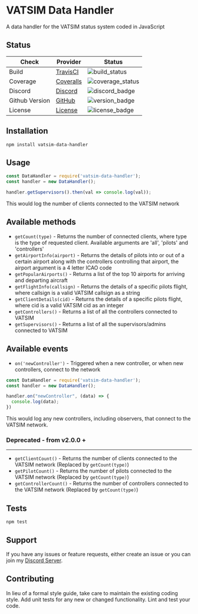 [build_status]: https://travis-ci.org/hcphoon01/VATSIM-Data-Handler.svg?branch=master
[coverage_status]: https://coveralls.io/repos/github/hcphoon01/VATSIM-Data-Handler/badge.svg?branch=master
[discord_badge]: https://img.shields.io/discord/580346191854960641
[version_badge]: https://img.shields.io/github/v/tag/hcphoon01/vatsim-data-handler
[license_badge]: https://img.shields.io/github/license/hcphoon01/vatsim-data-handler
[discord_invite]: https://discord.gg/fwK8QfD

# VATSIM Data Handler 

A data handler for the VATSIM status system coded in JavaScript

## Status

|      Check      |                            Provider                                                  |              Status             |
|-----------------|--------------------------------------------------------------------------------------|---------------------------------|
| Build           | [TravisCI](https://travis-ci.org/hcphoon01/VATSIM-Data-Handler)                      | ![build_status]                 |
| Coverage        | [Coveralls](https://coveralls.io/github/hcphoon01/VATSIM-Data-Handler?branch=master) | ![coverage_status]              |
| Discord		  | [Discord][discord_invite]                  											 | ![discord_badge]            	   |
| Github Version  | [GitHub](https://img.shields.io/github/package-json/v/hcphoon01/vatsim-data-handler) | ![version_badge]                |
| License         | [License](https://github.com/hcphoon01/VATSIM-Data-Handler/blob/master/LICENSE)      | ![license_badge]                |

## Installation

  `npm install vatsim-data-handler`

## Usage

  ```javascript
  const DataHandler = require('vatsim-data-handler');
  const handler = new DataHandler();

  handler.getSupervisors().then(val => console.log(val));
  ```
  This would log the number of clients connected to the VATSIM network

## Available methods

* `getCount(type)` - Returns the number of connected clients, where type is the type of requested client. Available arguments are 'all', 'pilots' and 'controllers'
* `getAirportInfo(airport)` - Returns the details of pilots into or out of a certain airport along with the controllers controlling that airport, the airport argument is a 4 letter ICAO code
* `getPopularAirports()` - Returns a list of the top 10 airports for arriving and departing aircraft
* `getFlightInfo(callsign)` - Returns the details of a specific pilots flight, where callsign is a valid VATSIM callsign as a string
* `getClientDetails(cid)` - Returns the details of a specific pilots flight, where cid is a valid VATSIM cid as an integer
* `getControllers()` - Returns a list of all the controllers connected to VATSIM
* `getSupervisors()` - Returns a list of all the supervisors/admins connected to VATSIM

## Available events

* `on('newController')` - Triggered when a new controller, or when new controllers, connect to the network

```javascript
const DataHandler = require('vatsim-data-handler');
const handler = new DataHandler();

handler.on("newController", (data) => {
  console.log(data);
})
```
This would log any new controllers, including observers, that connect to the VATSIM network.

### Deprecated - from v2.0.0 + 
------
* `getClientCount()` - Returns the number of clients connected to the VATSIM network (Replaced by `getCount(type)`)
* `getPilotCount()` - Returns the number of pilots connected to the VATSIM network (Replaced by `getCount(type)`)
* `getControllerCount()` - Returns the number of controllers connected to the VATSIM network (Replaced by `getCount(type)`)

## Tests

  `npm test`

## Support

If you have any issues or feature requests, either create an issue or you can join my [Discord Server][discord_invite].

## Contributing

In lieu of a formal style guide, take care to maintain the existing coding style. Add unit tests for any new or changed functionality. Lint and test your code.